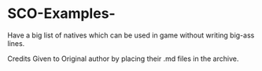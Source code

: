 # SCO-Examples-
Have a big list of natives which can be used in game without writing big-ass lines.

Credits Given to Original author by placing their .md files in the archive.
